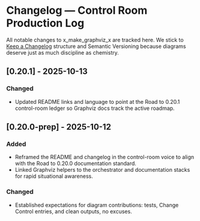 # Changelog — Control Room Production Log

All notable changes to x_make_graphviz_x are tracked here. We stick to [Keep a Changelog](https://keepachangelog.com/en/1.1.0/) structure and Semantic Versioning because diagrams deserve just as much discipline as chemistry.

## [0.20.1] - 2025-10-13
### Changed
- Updated README links and language to point at the Road to 0.20.1 control-room ledger so Graphviz docs track the active roadmap.

## [0.20.0-prep] - 2025-10-12
### Added
- Reframed the README and changelog in the control-room voice to align with the Road to 0.20.0 documentation standard.
- Linked Graphviz helpers to the orchestrator and documentation stacks for rapid situational awareness.

### Changed
- Established expectations for diagram contributions: tests, Change Control entries, and clean outputs, no excuses.
